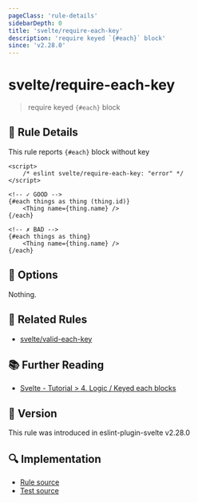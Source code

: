 ```yaml
---
pageClass: 'rule-details'
sidebarDepth: 0
title: 'svelte/require-each-key'
description: 'require keyed `{#each}` block'
since: 'v2.28.0'
---
```


# svelte/require-each-key

> require keyed `{#each}` block

## :book: Rule Details

This rule reports `{#each}` block without key

<ESLintCodeBlock>

<!--eslint-skip-->

```svelte
<script>
	/* eslint svelte/require-each-key: "error" */
</script>

<!-- ✓ GOOD -->
{#each things as thing (thing.id)}
	<Thing name={thing.name} />
{/each}

<!-- ✗ BAD -->
{#each things as thing}
	<Thing name={thing.name} />
{/each}
```

</ESLintCodeBlock>

## :wrench: Options

Nothing.

## :couple: Related Rules

- [svelte/valid-each-key](./valid-each-key.md)

## :books: Further Reading

- [Svelte - Tutorial > 4. Logic / Keyed each blocks](https://svelte.dev/tutorial/keyed-each-blocks)

## :rocket: Version

This rule was introduced in eslint-plugin-svelte v2.28.0

## :mag: Implementation

- [Rule source](https://github.com/sveltejs/eslint-plugin-svelte/blob/main/src/rules/require-each-key.ts)
- [Test source](https://github.com/sveltejs/eslint-plugin-svelte/blob/main/tests/src/rules/require-each-key.ts)
